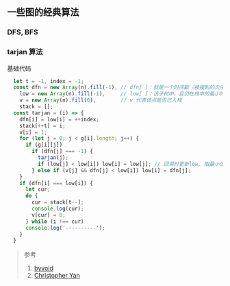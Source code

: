 ## 一些图的经典算法
### DFS, BFS
### tarjan 算法
基础代码

```js
  let t = -1, index = -1;
  const dfn = new Array(n).fill(-1), // dfn[ ]：就是一个时间戳（被搜到的次序），一旦某个点被DFS到后，这个时间戳就不再改变（且每个点只有唯一的时间戳）。所以常根据dfn的值来判断是否需要进行进一步的深搜。
    low = new Array(n).fill(-1),     // low[ ]：该子树中，且仍在栈中的最小时间戳，像是确立了一个关系，low[ ]相等的点在同一强连通分量中。
    v = new Array(n).fill(0),        // v 代表该点是否已入栈
    stack = [];
  const tarjan = (i) => {
    dfn[i] = low[i] = ++index;
    stack[++t] = i;
    v[i] = 1;
    for (let j = 0; j < g[i].length; j++) {
      if (g[i][j])
        if (dfn[j] === -1) {
          tarjan(j);
          if (low[j] < low[i]) low[i] = low[j]; // 回溯时更新low, 取最小值
        } else if (v[j] && dfn[j] < low[i]) low[i] = dfn[j];
    }
    if (dfn[i] === low[i]) {
      let cur;
      do {
        cur = stack[t--];
        console.log(cur);
        v[cur] = 0;
      } while (i !== cur)
      console.log('----------');
    }
  }
  ```

  > 参考
  > 1. [byvoid](https://www.byvoid.com/zhs/blog/scc-tarjan)
  > 2. [Christopher Yan](https://www.cnblogs.com/yanyiming10243247/p/9294160.html)
